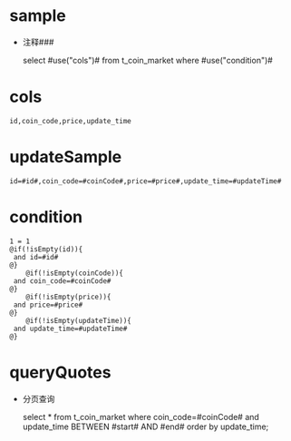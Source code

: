 sample
===
* 注释###

    select #use("cols")# from t_coin_market  where  #use("condition")#

cols
===
	id,coin_code,price,update_time

updateSample
===

	id=#id#,coin_code=#coinCode#,price=#price#,update_time=#updateTime#

condition
===

    1 = 1
    @if(!isEmpty(id)){
     and id=#id#
    @}
        @if(!isEmpty(coinCode)){
     and coin_code=#coinCode#
    @}
        @if(!isEmpty(price)){
     and price=#price#
    @}
        @if(!isEmpty(updateTime)){
     and update_time=#updateTime#
    @}
    
queryQuotes
===
* 分页查询

    select * from t_coin_market
    where coin_code=#coinCode# and update_time BETWEEN  #start# AND #end#
    order by update_time;